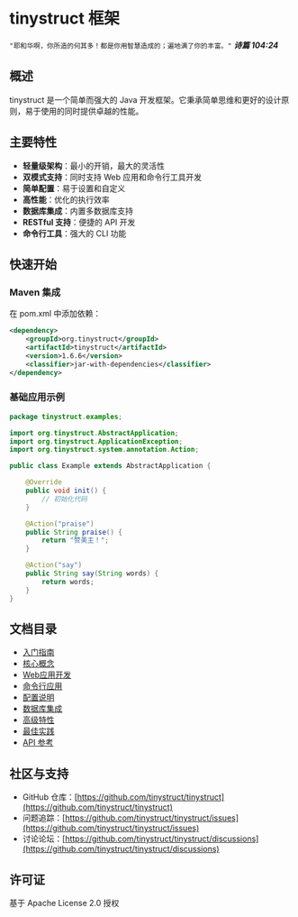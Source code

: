# tinystruct 框架

`"耶和华啊，你所造的何其多！都是你用智慧造成的；遍地满了你的丰富。"`
***诗篇 104:24***

## 概述

tinystruct 是一个简单而强大的 Java 开发框架。它秉承简单思维和更好的设计原则，易于使用的同时提供卓越的性能。

## 主要特性

- **轻量级架构**：最小的开销，最大的灵活性
- **双模式支持**：同时支持 Web 应用和命令行工具开发
- **简单配置**：易于设置和自定义
- **高性能**：优化的执行效率
- **数据库集成**：内置多数据库支持
- **RESTful 支持**：便捷的 API 开发
- **命令行工具**：强大的 CLI 功能

## 快速开始

### Maven 集成

在 pom.xml 中添加依赖：

```xml
<dependency>
    <groupId>org.tinystruct</groupId>
    <artifactId>tinystruct</artifactId>
    <version>1.6.6</version>
    <classifier>jar-with-dependencies</classifier>
</dependency>
```

### 基础应用示例

```java
package tinystruct.examples;

import org.tinystruct.AbstractApplication;
import org.tinystruct.ApplicationException;
import org.tinystruct.system.annotation.Action;

public class Example extends AbstractApplication {

    @Override
    public void init() {
        // 初始化代码
    }

    @Action("praise")
    public String praise() {
        return "赞美主！";
    }

    @Action("say")
    public String say(String words) {
        return words;
    }
}
```

## 文档目录

- [入门指南](getting-started.md)
- [核心概念](core-concepts.md)
- [Web应用开发](web-applications.md)
- [命令行应用](cli-applications.md)
- [配置说明](configuration.md)
- [数据库集成](database.md)
- [高级特性](advanced-features.md)
- [最佳实践](best-practices.md)
- [API 参考](api/README.md)

## 社区与支持

- GitHub 仓库：[https://github.com/tinystruct/tinystruct](https://github.com/tinystruct/tinystruct)
- 问题追踪：[https://github.com/tinystruct/tinystruct/issues](https://github.com/tinystruct/tinystruct/issues)
- 讨论论坛：[https://github.com/tinystruct/tinystruct/discussions](https://github.com/tinystruct/tinystruct/discussions)

## 许可证

基于 Apache License 2.0 授权